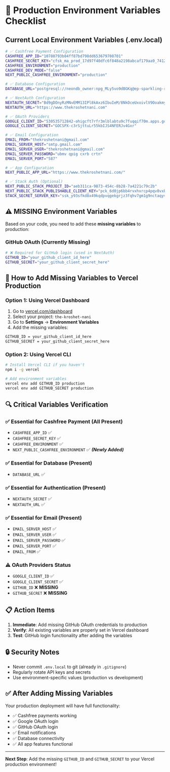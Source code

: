 # 🔧 Production Environment Variables Checklist

## Current Local Environment Variables (.env.local)
```bash
# ✅ Cashfree Payment Configuration
CASHFREE_APP_ID="10780793b84ff87bd798dd653679708701"
CASHFREE_SECRET_KEY="cfsk_ma_prod_17d97f40dfc6f848a2198abcaf179aa9_7412e87a"
CASHFREE_ENVIRONMENT="production"
CASHFREE_DEV_MODE="false"
NEXT_PUBLIC_CASHFREE_ENVIRONMENT="production"

# ✅ Database Configuration
DATABASE_URL="postgresql://neondb_owner:npg_MLy5vo9dBGKq@ep-sparkling-rice-adme2j93-pooler.c-2.us-east-1.aws.neon.tech/neondb?sslmode=require"

# ✅ NextAuth Configuration
NEXTAUTH_SECRET="Bd9gDOnyRzMNvEMM13IPl8kAxz6IbuIeM/8NkOceUxoivlV9Ooakmy3M4S4="
NEXTAUTH_URL="https://www.thekroshetnani.com"

# ✅ OAuth Providers
GOOGLE_CLIENT_ID="530535712842-ohigcft7rfr3mlblabtu9c7fuqqif70m.apps.googleusercontent.com"
GOOGLE_CLIENT_SECRET="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"

# ✅ Email Configuration
EMAIL_FROM="thekroshetnani@gmail.com"
EMAIL_SERVER_HOST="smtp.gmail.com"
EMAIL_SERVER_USER="thekroshetnani@gmail.com"
EMAIL_SERVER_PASSWORD="ubmv qpig cxrb crtn"
EMAIL_SERVER_PORT="587"

# ✅ App Configuration
NEXT_PUBLIC_APP_URL="https://www.thekroshetnani.com/"

# ✅ Stack Auth (Optional)
NEXT_PUBLIC_STACK_PROJECT_ID="aeb311ca-9873-454c-8b28-7a4221c79c2b"
NEXT_PUBLIC_STACK_PUBLISHABLE_CLIENT_KEY="pck_6d0jp6bb4rvxhxrcp4pqv8vxb30pst7k9vhm2n1m57m18"
STACK_SECRET_SERVER_KEY="ssk_y93sfkd8x49kqdpvqgekgrjz3fqhv7gm1g9nctaqyv5cg"
```

## ⚠️ MISSING Environment Variables

Based on your code, you need to add these **missing variables** to production:

### GitHub OAuth (Currently Missing)
```bash
# ❌ Required for GitHub login (used in NextAuth)
GITHUB_ID="your_github_client_id_here"
GITHUB_SECRET="your_github_client_secret_here"
```

## 🚀 How to Add Missing Variables to Vercel Production

### Option 1: Using Vercel Dashboard
1. Go to [vercel.com/dashboard](https://vercel.com/dashboard)
2. Select your project: `the-kroshet-nani`
3. Go to **Settings** → **Environment Variables**
4. Add the missing variables:

```bash
GITHUB_ID = your_github_client_id_here
GITHUB_SECRET = your_github_client_secret_here
```

### Option 2: Using Vercel CLI
```bash
# Install Vercel CLI if you haven't
npm i -g vercel

# Add environment variables
vercel env add GITHUB_ID production
vercel env add GITHUB_SECRET production
```

## 🔍 Critical Variables Verification

### ✅ Essential for Cashfree Payment (All Present)
- `CASHFREE_APP_ID` ✅
- `CASHFREE_SECRET_KEY` ✅
- `CASHFREE_ENVIRONMENT` ✅
- `NEXT_PUBLIC_CASHFREE_ENVIRONMENT` ✅ ***(Newly Added)***

### ✅ Essential for Database (Present)
- `DATABASE_URL` ✅

### ✅ Essential for Authentication (Present)
- `NEXTAUTH_SECRET` ✅
- `NEXTAUTH_URL` ✅

### ✅ Essential for Email (Present)
- `EMAIL_SERVER_HOST` ✅
- `EMAIL_SERVER_USER` ✅
- `EMAIL_SERVER_PASSWORD` ✅
- `EMAIL_SERVER_PORT` ✅
- `EMAIL_FROM` ✅

### ⚠️ OAuth Providers Status
- `GOOGLE_CLIENT_ID` ✅
- `GOOGLE_CLIENT_SECRET` ✅
- `GITHUB_ID` ❌ **MISSING**
- `GITHUB_SECRET` ❌ **MISSING**

## 📋 Action Items

1. **Immediate**: Add missing GitHub OAuth credentials to production
2. **Verify**: All existing variables are properly set in Vercel dashboard
3. **Test**: GitHub login functionality after adding the variables

## 🔒 Security Notes

- Never commit `.env.local` to git (already in `.gitignore`)
- Regularly rotate API keys and secrets
- Use environment-specific values (production vs development)

## ✅ After Adding Missing Variables

Your production deployment will have full functionality:
- ✅ Cashfree payments working
- ✅ Google OAuth login
- ✅ GitHub OAuth login
- ✅ Email notifications
- ✅ Database connectivity
- ✅ All app features functional

---

**Next Step**: Add the missing `GITHUB_ID` and `GITHUB_SECRET` to your Vercel production environment!